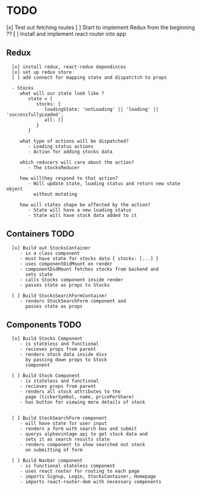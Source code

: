 # TODO
   [x] Test out fetching routes
   [ ] Start to implement Redux from the beginning ?? 
   [ ] Install and implement react router into app

   ## Redux
      [x] install redux, react-redux dependinces
      [x] set up redux store
      [ ] add connect for mapping state and dispatctch to props

      - Stocks
         what will our state look like ?
            state = {
               stocks: {
                  loadingState: 'notLoading' || 'loading' || 'successfullyLoaded',
                  all: []
               }
            }

         what type of actions will be dispatched?
            - Loading status actions 
            - Action for adding stocks data

         which reducers will care about the action?
            - The stocksReducer
   
         how willthey respond to that action?
            - Will update state, loading status and return new state object
              without mutating

         how will states shape be affected by the action?
            - State will have a new loading status
            - State will have stock data added to it

         

   ## Containers TODO
      [x] Build out StocksContainer
         - is a class component
         - must have state for stocks data { stocks: [...] }
         - uses componentDidMount on render 
         - componentDidMount fetches stocks from backend and
           sets state
         - calls Stocks component inside render 
         - passes state as props to Stocks

      [ ] Build StocksSearchFormContainer
         - renders StockSearchForm component and
           passes state as props

   ## Components TODO
      [x] Build Stocks Component
         - is stateless and functional
         - recieves props from parent
         - renders stock data inside divs
           by passing down props to Stock
           component
         
      [ ] Build Stock Component
         - is stateless and functional
         - recieves props from parent
         - renders all stock attributes to the
           page (tickerSymbol, name, pricePerShare)
         - has button for viewing more details of stock


      [ ] Build StockSearchForm component
         - will have state for user input
         - renders a form with search box and submit
         - querys alphavintage api to get stock data and
           sets it as search results state
         - renders component to show searched out stock
           on submitting of form

      [ ] Build Navbar component
         - is functional stateless component
         - uses react router for routing to each page
         - imports Signup, Login, StocksContainer, Homepage
         - imports react-router-dom with necessary components 
         




